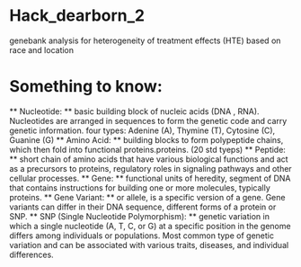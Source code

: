# Hack_dearborn_2
genebank analysis for heterogeneity of treatment effects (HTE) based on race and location


# Something to know: 
** Nucleotide: ** basic building block of nucleic acids (DNA , RNA). Nucleotides are arranged in sequences to form the genetic code and carry genetic information. four types: Adenine (A), Thymine (T), Cytosine (C), Guanine (G)
** Amino Acid: ** building blocks to form polypeptide chains, which then fold into functional proteins.proteins. (20 std tyeps) 
** Peptide: ** short chain of amino acids that have various biological functions and act as a precursors to proteins, regulatory roles in signaling pathways and other cellular processes.
** Gene: ** functional units of heredity, segment of DNA that contains instructions for building one or more molecules, typically proteins. 
** Gene Variant: ** or allele, is a specific version of a gene. Gene variants can differ in their DNA sequence, different forms of a protein or SNP. 
** SNP (Single Nucleotide Polymorphism): **  genetic variation in which a single nucleotide (A, T, C, or G) at a specific position in the genome differs among individuals or populations. Most common type of genetic variation and can be associated with various traits, diseases, and individual differences.
